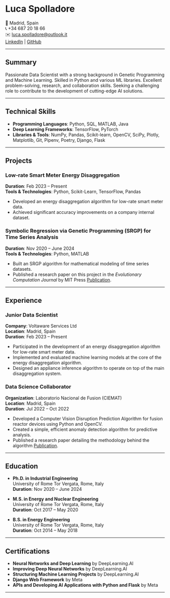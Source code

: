 # Luca Spolladore

📍 Madrid, Spain  
📞 +34 687 20 18 66  
✉️ [luca.spolladore@outlook.it](mailto:luca.spolladore@outlook.it)  
[LinkedIn](https://linkedin.com/in/lucaspolladore) | [GitHub](https://github.com/SpollaL)

---

## Summary
Passionate Data Scientist with a strong background in Genetic Programming and Machine Learning. Skilled in Python and various ML libraries. Excellent problem-solving, research, and collaboration skills. Seeking a challenging role to contribute to the development of cutting-edge AI solutions.

---

## Technical Skills

- **Programming Languages**: Python, SQL, MATLAB, Java
- **Deep Learning Frameworks**: TensorFlow, PyTorch
- **Libraries & Tools**: NumPy, Pandas, Scikit-learn, OpenCV, SciPy, Plotly, Matplotlib, Git, Pipenv, Poetry, Django, Flask

---

## Projects

### Low-rate Smart Meter Energy Disaggregation
**Duration**: Feb 2023 – Present  
**Tools & Technologies**: Python, Scikit-Learn, TensorFlow, Pandas

- Developed an energy disaggregation algorithm for low-rate smart meter data.
- Achieved significant accuracy improvements on a company internal dataset.

### Symbolic Regression via Genetic Programming (SRGP) for Time Series Analysis
**Duration**: Nov 2020 – June 2024  
**Tools & Technologies**: Python, MATLAB

- Built an SRGP algorithm for mathematical modeling of time series datasets.
- Published a research paper on this project in the *Evolutionary Computation Journal* by MIT Press [Publication](https://direct.mit.edu/evco/article-abstract/31/4/401/115844/Upgrades-of-Genetic-Programming-for-Data-Driven).

---

## Experience

### Junior Data Scientist
**Company**: Voltaware Services Ltd  
**Location**: Madrid, Spain  
**Duration**: Feb 2023 – Present  

- Participated in the development of an energy disaggregation algorithm for low-rate smart meter data.
- Implemented and evaluated machine learning models at the core of the energy disaggregation algorithm.
- Designed an appliance inference algorithm to operate on top of the main disaggregation system.

### Data Science Collaborator
**Organization**: Laboratorio Nacional de Fusion (CIEMAT)  
**Location**: Madrid, Spain  
**Duration**: Jul 2022 – Oct 2022  

- Developed a Computer Vision Disruption Prediction Algorithm for fusion reactor devices using Python and OpenCV.
- Created a simple, efficient anomaly detection algorithm for predictive analysis.
- Published a research paper detailing the methodology behind the algorithm [Publication](https://www.sciencedirect.com/science/article/abs/pii/S0920379623000911).

---

## Education

- **Ph.D. in Industrial Engineering**  
  University of Rome Tor Vergata, Rome, Italy  
  **Duration**: Nov 2020 – June 2024  

- **M.S. in Energy and Nuclear Engineering**  
  University of Rome Tor Vergata, Rome, Italy  
  **Duration**: Oct 2017 – May 2020  

- **B.S. in Energy Engineering**  
  University of Rome Tor Vergata, Rome, Italy  
  **Duration**: Oct 2014 – May 2018  

---

## Certifications

- **Neural Networks and Deep Learning** by DeepLearning.AI
- **Improving Deep Neural Networks** by DeepLearning.AI
- **Structuring Machine Learning Projects** by DeepLearning.AI
- **Django Web Framework** by Meta
- **APIs and Developing AI Applications with Python and Flask** by Meta

---

